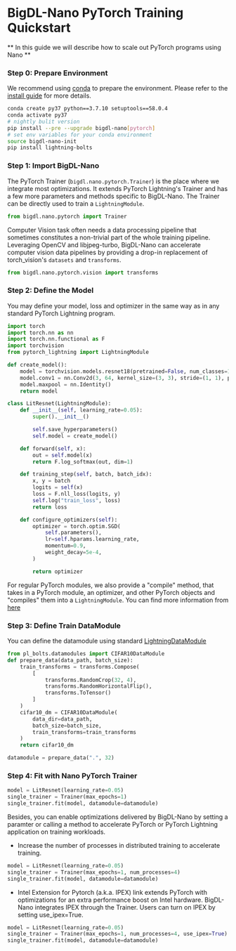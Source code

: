 # BigDL-Nano PyTorch Training Quickstart

** In this guide we will describe how to scale out PyTorch programs using Nano **

### **Step 0: Prepare Environment**

We recommend using [conda](https://docs.conda.io/projects/conda/en/latest/user-guide/install/) to prepare the environment. Please refer to the [install guide](../../UserGuide/python.md) for more details.

```bash
conda create py37 python==3.7.10 setuptools==58.0.4
conda activate py37
# nightly bulit version
pip install --pre --upgrade bigdl-nano[pytorch]
# set env variables for your conda environment
source bigdl-nano-init
pip install lightning-bolts
```

### **Step 1: Import BigDL-Nano**
The PyTorch Trainer (`bigdl.nano.pytorch.Trainer`) is the place where we integrate most optimizations. It extends PyTorch Lightning's Trainer and has a few more parameters and methods specific to BigDL-Nano. The Trainer can be directly used to train a `LightningModule`.
```python
from bigdl.nano.pytorch import Trainer
```
Computer Vision task often needs a data processing pipeline that sometimes constitutes a non-trivial part of the whole training pipeline. Leveraging OpenCV and libjpeg-turbo, BigDL-Nano can accelerate computer vision data pipelines by providing a drop-in replacement of torch_vision's `datasets` and `transforms`.
```python
from bigdl.nano.pytorch.vision import transforms
```

### **Step 2: Define the Model**

You may define your model, loss and optimizer in the same way as in any standard PyTorch Lightning program.

```python
import torch
import torch.nn as nn
import torch.nn.functional as F
import torchvision
from pytorch_lightning import LightningModule

def create_model():
    model = torchvision.models.resnet18(pretrained=False, num_classes=10)
    model.conv1 = nn.Conv2d(3, 64, kernel_size=(3, 3), stride=(1, 1), padding=(1, 1), bias=False)
    model.maxpool = nn.Identity()
    return model

class LitResnet(LightningModule):
    def __init__(self, learning_rate=0.05):
        super().__init__()

        self.save_hyperparameters()
        self.model = create_model()

    def forward(self, x):
        out = self.model(x)
        return F.log_softmax(out, dim=1)

    def training_step(self, batch, batch_idx):
        x, y = batch
        logits = self(x)
        loss = F.nll_loss(logits, y)
        self.log("train_loss", loss)
        return loss

    def configure_optimizers(self):
        optimizer = torch.optim.SGD(
            self.parameters(),
            lr=self.hparams.learning_rate,
            momentum=0.9,
            weight_decay=5e-4,
        )

        return optimizer
```
For regular PyTorch modules, we also provide a "compile" method, that takes in a PyTorch module, an optimizer, and other PyTorch objects and "compiles" them into a `LightningModule`. You can find more information from [here](https://bigdl.readthedocs.io/en/latest/doc/PythonAPI/Nano/pytorch.html#bigdl-nano-pytorch)

### **Step 3: Define Train DataModule**
You can define the datamodule using standard [LightningDataModule](https://pytorch-lightning.readthedocs.io/en/latest/data/datamodule.html)
```python
from pl_bolts.datamodules import CIFAR10DataModule
def prepare_data(data_path, batch_size):
    train_transforms = transforms.Compose(
        [
            transforms.RandomCrop(32, 4),
            transforms.RandomHorizontalFlip(),
            transforms.ToTensor()
        ]
    )
    cifar10_dm = CIFAR10DataModule(
        data_dir=data_path,
        batch_size=batch_size,
        train_transforms=train_transforms
    )
    return cifar10_dm

datamodule = prepare_data(".", 32)
```

### Step 4: Fit with Nano PyTorch Trainer
```python
model = LitResnet(learning_rate=0.05)
single_trainer = Trainer(max_epochs=1)
single_trainer.fit(model, datamodule=datamodule)
```
Besides, you can enable optimizations delivered by BigDL-Nano by setting a paramter or calling a method to accelerate PyTorch or PyTorch Lightning application on training workloads.
- Increase the number of processes in distributed training to accelerate training.
```python
model = LitResnet(learning_rate=0.05)
single_trainer = Trainer(max_epochs=1, num_processes=4)
single_trainer.fit(model, datamodule=datamodule)
```
- Intel Extension for Pytorch (a.k.a. IPEX) link extends PyTorch with optimizations for an extra performance boost on Intel hardware. BigDL-Nano integrates IPEX through the Trainer. Users can turn on IPEX by setting use_ipex=True.
```python
model = LitResnet(learning_rate=0.05)
single_trainer = Trainer(max_epochs=1, num_processes=4, use_ipex=True)
single_trainer.fit(model, datamodule=datamodule)
```